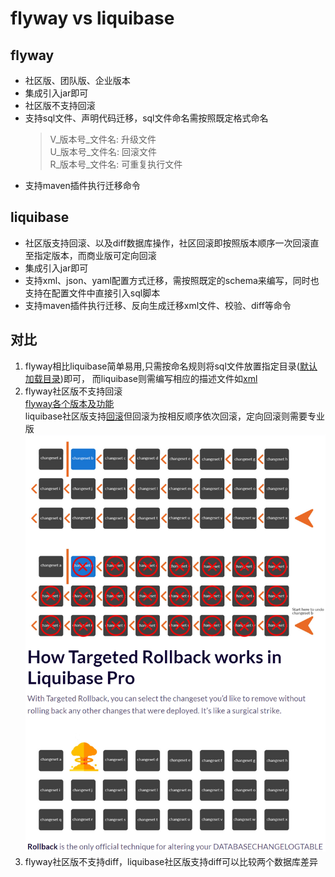# flyway vs liquibase

## flyway

- 社区版、团队版、企业版本
- 集成引入jar即可
- 社区版不支持回滚
- 支持sql文件、声明代码迁移，sql文件命名需按照既定格式命名
  > V_版本号_文件名: 升级文件    
  U_版本号_文件名: 回滚文件   
  R_版本号_文件名: 可重复执行文件
- 支持maven插件执行迁移命令

## liquibase

- 社区版支持回滚、以及diff数据库操作，社区回滚即按照版本顺序一次回滚直至指定版本，而商业版可定向回滚
- 集成引入jar即可
- 支持xml、json、yaml配置方式迁移，需按照既定的schema来编写，同时也支持在配置文件中直接引入sql脚本
- 支持maven插件执行迁移、反向生成迁移xml文件、校验、diff等命令

## 对比

1. flyway相比liquibase简单易用,只需按命名规则将sql文件放置指定目录([默认加载目录](db/migration))即可， 
   而liquibase则需编写相应的描述文件如[xml](db/changelog/changelog_1.xml)
2. flyway社区版不支持回滚   
   [flyway各个版本及功能](https://www.red-gate.com/products/flyway/editions)   
   liquibase社区版支持[回滚](https://www.liquibase.com/blog/targeted-rollback)但回滚为按相反顺序依次回滚，定向回滚则需要专业版   
   ![liquibase-rollback](doc/img/liquibase-rollback.png)
3. flyway社区版不支持diff，liquibase社区版支持diff可以比较两个数据库差异
